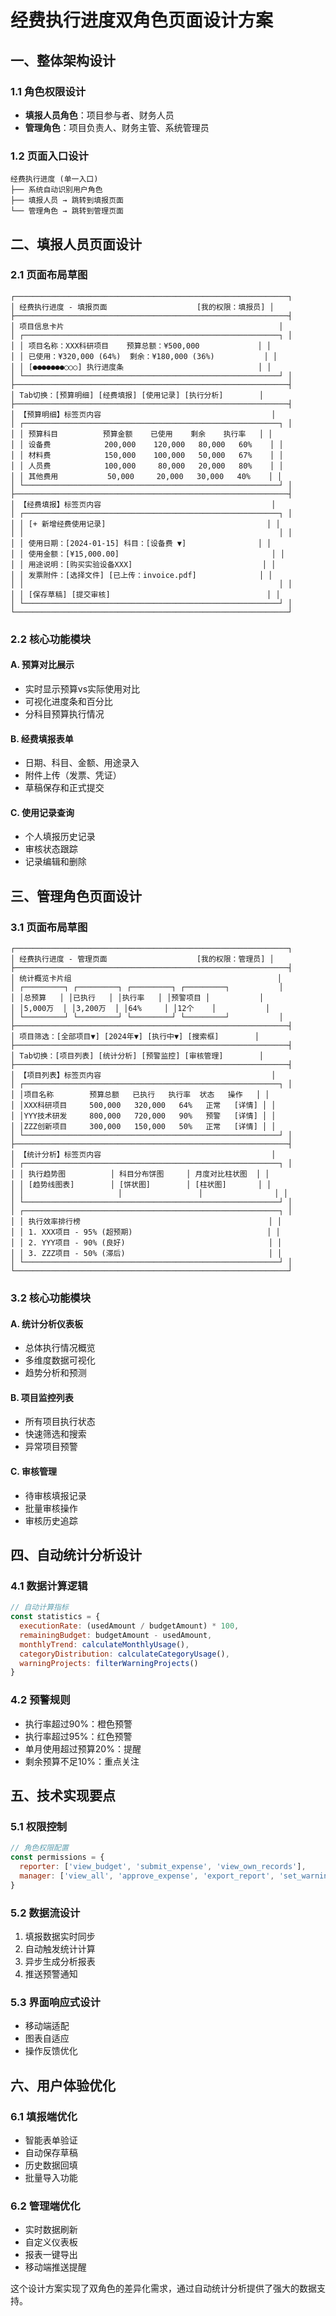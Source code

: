 # 经费执行进度双角色页面设计方案

## 一、整体架构设计

### 1.1 角色权限设计
- **填报人员角色**：项目参与者、财务人员
- **管理角色**：项目负责人、财务主管、系统管理员

### 1.2 页面入口设计
```
经费执行进度 (单一入口)
├── 系统自动识别用户角色
├── 填报人员 → 跳转到填报页面
└── 管理角色 → 跳转到管理页面
```

## 二、填报人员页面设计

### 2.1 页面布局草图
```
┌─────────────────────────────────────────────────────────────┐
│ 经费执行进度 - 填报页面                    [我的权限：填报员] │
├─────────────────────────────────────────────────────────────┤
│ 项目信息卡片                                                │
│ ┌─────────────────────────────────────────────────────────┐ │
│ │ 项目名称：XXX科研项目    预算总额：¥500,000             │ │
│ │ 已使用：¥320,000 (64%)  剩余：¥180,000 (36%)           │ │
│ │ [●●●●●●●○○○] 执行进度条                              │ │
│ └─────────────────────────────────────────────────────────┘ │
├─────────────────────────────────────────────────────────────┤
│ Tab切换：[预算明细] [经费填报] [使用记录] [执行分析]        │
├─────────────────────────────────────────────────────────────┤
│ 【预算明细】标签页内容                                      │
│ ┌─────────────────────────────────────────────────────────┐ │
│ │ 预算科目          预算金额    已使用    剩余    执行率   │ │
│ │ 设备费            200,000    120,000   80,000   60%    │ │
│ │ 材料费            150,000    100,000   50,000   67%    │ │
│ │ 人员费            100,000     80,000   20,000   80%    │ │
│ │ 其他费用           50,000     20,000   30,000   40%    │ │
│ └─────────────────────────────────────────────────────────┘ │
├─────────────────────────────────────────────────────────────┤
│ 【经费填报】标签页内容                                      │
│ ┌─────────────────────────────────────────────────────────┐ │
│ │ [+ 新增经费使用记录]                                    │ │
│ │                                                         │ │
│ │ 使用日期：[2024-01-15] 科目：[设备费 ▼]                │ │
│ │ 使用金额：[¥15,000.00]                                  │ │
│ │ 用途说明：[购买实验设备XXX]                             │ │
│ │ 发票附件：[选择文件] [已上传：invoice.pdf]              │ │
│ │                                                         │ │
│ │ [保存草稿] [提交审核]                                   │ │
│ └─────────────────────────────────────────────────────────┘ │
└─────────────────────────────────────────────────────────────┘
```

### 2.2 核心功能模块

#### A. 预算对比展示
- 实时显示预算vs实际使用对比
- 可视化进度条和百分比
- 分科目预算执行情况

#### B. 经费填报表单
- 日期、科目、金额、用途录入
- 附件上传（发票、凭证）
- 草稿保存和正式提交

#### C. 使用记录查询
- 个人填报历史记录
- 审核状态跟踪
- 记录编辑和删除

## 三、管理角色页面设计

### 3.1 页面布局草图
```
┌─────────────────────────────────────────────────────────────┐
│ 经费执行进度 - 管理页面                    [我的权限：管理员] │
├─────────────────────────────────────────────────────────────┤
│ 统计概览卡片组                                              │
│ ┌─────────┐ ┌─────────┐ ┌─────────┐ ┌─────────┐           │
│ │总预算   │ │已执行   │ │执行率   │ │预警项目 │           │
│ │5,000万  │ │3,200万  │ │64%     │ │12个    │           │
│ └─────────┘ └─────────┘ └─────────┘ └─────────┘           │
├─────────────────────────────────────────────────────────────┤
│ 项目筛选：[全部项目▼] [2024年▼] [执行中▼] [搜索框]        │
├─────────────────────────────────────────────────────────────┤
│ Tab切换：[项目列表] [统计分析] [预警监控] [审核管理]        │
├─────────────────────────────────────────────────────────────┤
│ 【项目列表】标签页内容                                      │
│ ┌─────────────────────────────────────────────────────────┐ │
│ │项目名称        预算总额   已执行   执行率  状态   操作   │ │
│ │XXX科研项目     500,000   320,000   64%   正常   [详情] │ │
│ │YYY技术研发     800,000   720,000   90%   预警   [详情] │ │
│ │ZZZ创新项目     300,000   150,000   50%   正常   [详情] │ │
│ └─────────────────────────────────────────────────────────┘ │
├─────────────────────────────────────────────────────────────┤
│ 【统计分析】标签页内容                                      │
│ ┌─────────────────────────────────────────────────────────┐ │
│ │ 执行趋势图          │ 科目分布饼图     │ 月度对比柱状图  │ │
│ │ [趋势线图表]        │ [饼状图]        │ [柱状图]       │ │
│ │                     │                 │                │ │
│ └─────────────────────────────────────────────────────────┘ │
│ ┌─────────────────────────────────────────────────────────┐ │
│ │ 执行效率排行榜                                          │ │
│ │ 1. XXX项目 - 95% (超预期)                              │ │
│ │ 2. YYY项目 - 90% (良好)                                │ │
│ │ 3. ZZZ项目 - 50% (滞后)                                │ │
│ └─────────────────────────────────────────────────────────┘ │
└─────────────────────────────────────────────────────────────┘
```

### 3.2 核心功能模块

#### A. 统计分析仪表板
- 总体执行情况概览
- 多维度数据可视化
- 趋势分析和预测

#### B. 项目监控列表
- 所有项目执行状态
- 快速筛选和搜索
- 异常项目预警

#### C. 审核管理
- 待审核填报记录
- 批量审核操作
- 审核历史追踪

## 四、自动统计分析设计

### 4.1 数据计算逻辑
```javascript
// 自动计算指标
const statistics = {
  executionRate: (usedAmount / budgetAmount) * 100,
  remainingBudget: budgetAmount - usedAmount,
  monthlyTrend: calculateMonthlyUsage(),
  categoryDistribution: calculateCategoryUsage(),
  warningProjects: filterWarningProjects()
}
```

### 4.2 预警规则
- 执行率超过90%：橙色预警
- 执行率超过95%：红色预警
- 单月使用超过预算20%：提醒
- 剩余预算不足10%：重点关注

## 五、技术实现要点

### 5.1 权限控制
```javascript
// 角色权限配置
const permissions = {
  reporter: ['view_budget', 'submit_expense', 'view_own_records'],
  manager: ['view_all', 'approve_expense', 'export_report', 'set_warning']
}
```

### 5.2 数据流设计
1. 填报数据实时同步
2. 自动触发统计计算
3. 异步生成分析报表
4. 推送预警通知

### 5.3 界面响应式设计
- 移动端适配
- 图表自适应
- 操作反馈优化

## 六、用户体验优化

### 6.1 填报端优化
- 智能表单验证
- 自动保存草稿
- 历史数据回填
- 批量导入功能

### 6.2 管理端优化
- 实时数据刷新
- 自定义仪表板
- 报表一键导出
- 移动端推送提醒

这个设计方案实现了双角色的差异化需求，通过自动统计分析提供了强大的数据支持。 